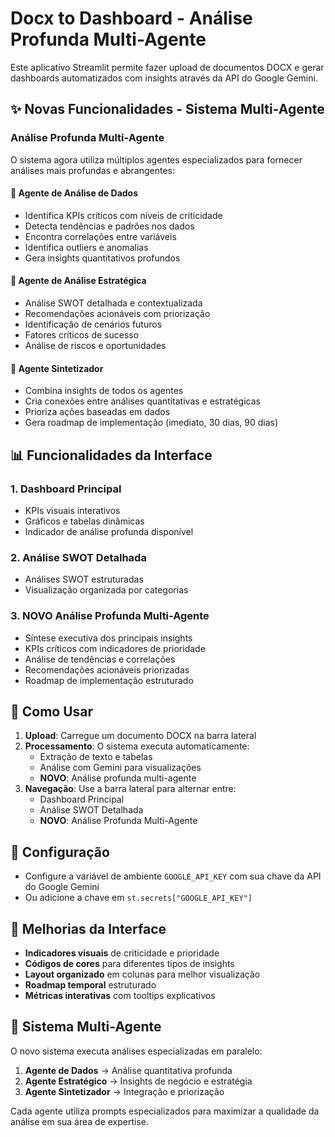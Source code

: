 # Docx to Dashboard - Análise Profunda Multi-Agente

Este aplicativo Streamlit permite fazer upload de documentos DOCX e gerar dashboards automatizados com insights através da API do Google Gemini.

## ✨ Novas Funcionalidades - Sistema Multi-Agente

### Análise Profunda Multi-Agente
O sistema agora utiliza múltiplos agentes especializados para fornecer análises mais profundas e abrangentes:

#### 🔢 Agente de Análise de Dados
- Identifica KPIs críticos com níveis de criticidade
- Detecta tendências e padrões nos dados
- Encontra correlações entre variáveis
- Identifica outliers e anomalias
- Gera insights quantitativos profundos

#### 🎯 Agente de Análise Estratégica
- Análise SWOT detalhada e contextualizada
- Recomendações acionáveis com priorização
- Identificação de cenários futuros
- Fatores críticos de sucesso
- Análise de riscos e oportunidades

#### 🧠 Agente Sintetizador
- Combina insights de todos os agentes
- Cria conexões entre análises quantitativas e estratégicas
- Prioriza ações baseadas em dados
- Gera roadmap de implementação (imediato, 30 dias, 90 dias)

## 📊 Funcionalidades da Interface

### 1. Dashboard Principal
- KPIs visuais interativos
- Gráficos e tabelas dinâmicas
- Indicador de análise profunda disponível

### 2. Análise SWOT Detalhada
- Análises SWOT estruturadas
- Visualização organizada por categorias

### 3. **NOVO** Análise Profunda Multi-Agente
- Síntese executiva dos principais insights
- KPIs críticos com indicadores de prioridade
- Análise de tendências e correlações
- Recomendações acionáveis priorizadas
- Roadmap de implementação estruturado

## 🚀 Como Usar

1. **Upload**: Carregue um documento DOCX na barra lateral
2. **Processamento**: O sistema executa automaticamente:
   - Extração de texto e tabelas
   - Análise com Gemini para visualizações
   - **NOVO**: Análise profunda multi-agente
3. **Navegação**: Use a barra lateral para alternar entre:
   - Dashboard Principal
   - Análise SWOT Detalhada
   - **NOVO**: Análise Profunda Multi-Agente

## 🔧 Configuração

- Configure a variável de ambiente `GOOGLE_API_KEY` com sua chave da API do Google Gemini
- Ou adicione a chave em `st.secrets["GOOGLE_API_KEY"]`

## 🎨 Melhorias da Interface

- **Indicadores visuais** de criticidade e prioridade
- **Códigos de cores** para diferentes tipos de insights
- **Layout organizado** em colunas para melhor visualização
- **Roadmap temporal** estruturado
- **Métricas interativas** com tooltips explicativos

## 🧪 Sistema Multi-Agente

O novo sistema executa análises especializadas em paralelo:

1. **Agente de Dados** → Análise quantitativa profunda
2. **Agente Estratégico** → Insights de negócio e estratégia
3. **Agente Sintetizador** → Integração e priorização

Cada agente utiliza prompts especializados para maximizar a qualidade da análise em sua área de expertise.